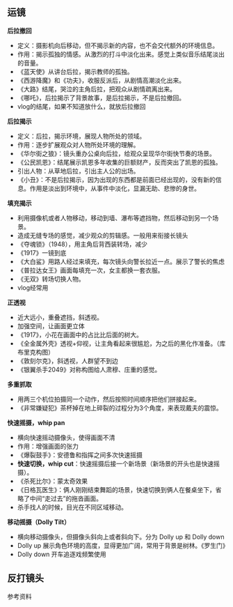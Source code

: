 
## 运镜

**后拉撤回**
- 定义：摄影机向后移动，但不揭示新的内容，也不会交代额外的环境信息。
- 作用：揭示孤独的情感。从激烈的打斗中淡化出来。感觉上类似音乐结尾淡出的音量。
- 《蓝天使》从讲台后拉，揭示教师的孤独。
- 《西游降魔》和《功夫》，收服反派后，从剧情高潮淡化出来。
- 《大路》结尾，哭泣的主角后拉，把观众从剧情疏离出来。
- 《哪吒》，后拉揭示了背景故事，是后拉揭示，不是后拉撤回。
- vlog的结尾，如果不知道放什么，就放后拉撤回


**后拉揭示**
- 定义：后拉，揭示环境，展现人物所处的领域。
- 作用：逐步扩展观众对人物所处环境的理解。
- 《华尔街之狼》：镜头重办公桌向后拉，给观众呈现华尔街快节奏的场景。
- 《公民凯恩》：结尾展示凯恩多年收集的巨额财产，反而突出了凯恩的孤独。
- 引出人物：从草地后拉，引出主人公的出场。
- 《小丑》：不是后拉揭示，因为出现的东西都是前面已经出现的，没有新的信息。作用是淡出到环境中，从事件中淡化，显漏无助、悲惨的身世。

**填充揭示**
- 利用摄像机或者人物移动，移动到墙、瀑布等遮挡物，然后移动到另一个场景。
- 造成无缝专场的感觉，减少观众的剪辑感。一般用来衔接长镜头
- 《夺魂锁》（1948），用主角后背西装转场，减少
- 《1917》一镜到底
- 《大白鲨》用路人经过来填充，每次镜头向警长拉近一点。展示了警长的焦虑
- 《普拉达女王》画面每填充一次，女主都换一套衣服。
- 《无双》转场切换人物。
- vlog经常用

**正透视**
- 近大远小，重叠遮挡，斜透视。
- 加强空间，让画面更立体
- 《1917》，小花在画面中的占比比后面的树大。
- 《全金属外壳》透视+仰视，让主角看起来很尴尬，为之后的黑化作准备。（库布里克构图）
- 《敦刻尔克》，斜透视，人群望不到边
- 《银翼杀手2049》对称构图给人肃穆、庄重的感觉。

**多重抓取**
- 用两三个机位拍摄同一个动作，然后按照时间顺序把他们拼接起来。
- 《非常嫌疑犯》茶杯掉在地上碎裂的过程分为3个角度，来表现戴夫的震惊。


**快速摇摄，whip pan**
- 横向快速摇动摄像头，使得画面不清
- 作用：增强画面的张力
- 《爆裂鼓手》：安德鲁和指挥之间多次快速摇摄
- **快速切换，whip cut**：快速摇摄后接一个新场景（新场景的开头也是快速摇摄）。
- 《杀死比尔》：蒙太奇效果
- 《日格瓦医生》：俩人刚刚结束舞蹈的场景，快速切换到俩人在餐桌坐下，省略了中间“走过去”的拖沓画面。
- 杀手找人的时候，目光在不同区域移动。


**移动摇摄（Dolly Tilt）**
- 横向移动摄像头，但摄像头斜向上或者斜向下。分为 Dolly up 和 Dolly down
- Dolly up 展示角色环境的高度，显得更加广阔，常用于背景是树林。《罗生门》
- Dolly down 开车追逐戏频繁使用




**反打镜头**
-

参考资料
